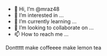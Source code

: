 - 👋 Hi, I’m @mraz48
- 👀 I’m interested in ...
- 🌱 I’m currently learning ...
- 💞️ I’m looking to collaborate on ...
- 📫 How to reach me ...

<!---
mraz48/mraz48 is a ✨ special ✨ repository because its `README.md` (this file) appears on your GitHub profile.
You can click the Preview link to take a look at your changes.
---> Donttttt make coffeeee make lemon tea
